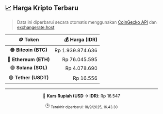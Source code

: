 

<!-- HARGA_KRIPTO -->
## 📈 Harga Kripto Terbaru

> Data ini diperbarui secara otomatis menggunakan [CoinGecko API](https://www.coingecko.com/) dan [exchangerate.host](https://exchangerate.host/)

<div align="center">

| 🪙 Token | 💰 Harga (IDR) |
|:------:|---------------:|
| 🟠 **Bitcoin (BTC)**   | Rp 1.939.874.636 |
| 🔵 **Ethereum (ETH)**  | Rp 76.045.595 |
| 🟣 **Solana (SOL)**    | Rp 4.078.690 |
| 🟢 **Tether (USDT)**   | Rp 16.556 |

---

💱 **Kurs Rupiah (USD → IDR)**: Rp 16.547

🕒 <sub>Terakhir diperbarui: 18/9/2025, 16.43.30</sub>

</div>
<!-- /HARGA_KRIPTO -->